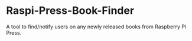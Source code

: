 # Raspi-Press-Book-Finder
A tool to find/notify users on any newly released books from Raspberry Pi Press.
